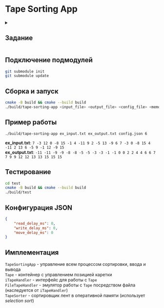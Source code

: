 # Tape Sorting App

<details>
<summary><h2>Задание</h2></summary>

Устройство хранения данных типа лента (Tape) предназначено для последовательной записи и чтения данных. Считывающая/записывающая магнитная головка неподвижна во время чтения и записи, а лента имеет возможность двигаться в обоих направлениях. Запись и чтение информации возможны в ячейку ленты, на которой в данный момент находится магнитная головка.

Перемещения ленты – затратная по времени операция – лента не предназначена для произвольного доступа.

Имеется входная лента длины N (где N – велико), содержащая элементы типа int32. Имеется выходная лента такой же длины. Необходимо записать в выходную ленту отсортированные по возрастанию элементы с входной ленты. Есть ограничение по использованию оперативной памяти – не более M байт (M может быть < N, т.е. загрузить все данные с ленты в оперативную память не получится). Для реализации алгоритма можно использовать разумное количество временных лент, т.е. лент, на которых можно хранить какую-то временную информацию, необходимую в процессе работы алгоритма.

Необходимо создать проект С++, компилируемый в консольное приложение, которое реализует алгоритм сортировки данных с входной ленты на выходную.

- Определить интерфейс для работы с устройством типа лента
- Написать класс, реализующий этот интерфейс и эмулирующий работу с лентой посредством обычного файла
- Конфигурировать задержки через внешний файл (без перекомпиляции)
- Файлы временных лент сохранять в директорию tmp
- Реализовать алгоритм сортировки с ограничением памяти
- Написать юнит-тесты
</details>

## Подключение подмодулей
```bash
git submodule init
git submodule update
```

## Сборка и запуск  
```bash
cmake -B build && cmake --build build  
./build/tape-sorting-app <input_file> <output_file> <config_file> <memory_limit>
```

## Пример работы  
```
./build/tape-sorting-app ex_input.txt ex_output.txt config.json 6
```

**ex_input.txt**: `7 -3 12 0 -8 15 -1 4 -11 9 2 -5 13 -9 6 7 -3 0 -8 15 4 -11 2 13 6 -5 9 -1 12 -9 15`  
**ex_output.txt**: `-11 -11 -9 -9 -8 -8 -5 -5 -3 -3 -1 -1 0 0 2 2 4 4 6 6 7 7 9 9 12 12 13 13 15 15 15 `

## Тестирование
```bash
cd test
cmake -B build && cmake --build build
./build/test
```

## Конфигурация JSON
```json
{
    "read_delay_ms": 0,
    "write_delay_ms": 0,
    "move_delay_ms": 0
}
```

## Имплементация
`TapeSortingApp` - управление всем процессом сортировки, ввода и вывода  
`Tape` - контейнер с управлением позицией каретки  
`iTapeHandler` - интерфейс для работы с `Tape`  
`FileTapeHandler` - эмулятор работы с `Tape` посредством файла (наследуется от `iTapeHandler`)  
`TapeSorter` - сортировщик лент в оперативной памяти (использует *selection sort*)
